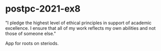 # postpc-2021-ex8
"I pledge the highest level of ethical principles in support of academic excellence.  I ensure that all of my work reflects my own abilities and not those of someone else."

App for roots on steriods.

